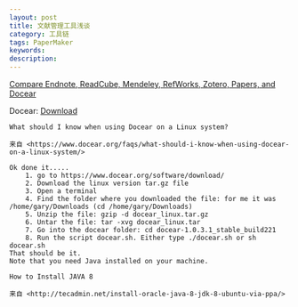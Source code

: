 ```yaml
---
layout: post
title: 文献管理工具浅谈
category: 工具链
tags: PaperMaker
keywords:
description:
---
```



[Compare Endnote, ReadCube, Mendeley, RefWorks, Zotero, Papers, and Docear](http://thesismonkey.com/compare-endnote-readcube-mendeley-refworks-zotero-papers-and-docear/)


Docear:
[Download](http://www.docear.org/software/download/)
	
	What should I know when using Docear on a Linux system?
	
	来自 <https://www.docear.org/faqs/what-should-i-know-when-using-docear-on-a-linux-system/> 
	
	Ok done it.....
		1. go to https://www.docear.org/software/download/
		2. Download the linux version tar.gz file
		3. Open a terminal
		4. Find the folder where you downloaded the file: for me it was /home/gary/Downloads (cd /home/gary/Downloads)
		5. Unzip the file: gzip -d docear_linux.tar.gz
		6. Untar the file: tar -xvg docear_linux.tar
		7. Go into the docear folder: cd docear-1.0.3.1_stable_build221
		8. Run the script docear.sh. Either type ./docear.sh or sh docear.sh
	That should be it.
	Note that you need Java installed on your machine. 
	
	How to Install JAVA 8 
	
	来自 <http://tecadmin.net/install-oracle-java-8-jdk-8-ubuntu-via-ppa/> 
	
